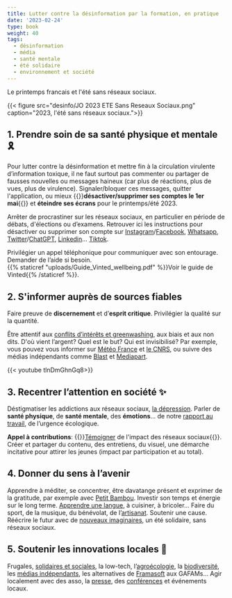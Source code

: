 ```yaml
---
title: Lutter contre la désinformation par la formation, en pratique
date: '2023-02-24'
type: book
weight: 40
tags:
  - désinformation
  - média
  - santé mentale
  - été solidaire
  - environnement et société
---
```


Le printemps francais et l'été sans réseaux sociaux.

<!--more-->

{{< figure src="desinfo/JO 2023 ETE Sans Reseaux Sociaux.png" caption="2023, l'été sans réseaux sociaux.">}}

## 1. Prendre soin de sa santé physique et mentale 🎗️

Pour lutter contre la désinformation et mettre fin à la circulation virulente d’information toxique, il ne faut surtout pas commenter ou partager de fausses nouvelles ou messages haineux (car plus de réactions, plus de vues, plus de virulence). Signaler/bloquer ces messages, quitter l'application, ou mieux {{<hl>}}<b>désactiver/supprimer ses comptes le 1er mai</b>{{</hl>}} et <b>éteindre ses écrans</b> pour le printemps/été 2023. 

Arrêter de procrastiner sur les réseaux sociaux, en particulier en période de débats, d'élections ou d’examens. Retrouver ici les instructions pour désactiver ou supprimer son compte sur [Instagram](https://help.instagram.com/370452623149242)/[Facebook](https://www.facebook.com/help/224562897555674), [Whatsapp](https://faq.whatsapp.com/2138577903196467/), [Twitter](https://help.twitter.com/en/managing-your-account/how-to-deactivate-twitter-account)/[ChatGPT](https://help.openai.com/en/articles/6378407-how-can-i-delete-my-account), [Linkedin](https://www.linkedin.com/help/linkedin/answer/a1379064/close-your-linkedin-account?lang=fr)... [Tiktok](https://support.tiktok.com/en/account-and-privacy/deleting-an-account).

Privilégier un appel téléphonique pour communiquer avec son entourage. <br>
Demander de l’aide si besoin. <br>
{{% staticref "uploads/Guide_Vinted_wellbeing.pdf" %}}Voir le guide de Vinted{{% /staticref %}}.

## 2. S'informer auprès de sources fiables

Faire preuve de <b>discernement</b> et d’<b>esprit critique</b>. 
Privilégier la qualité sur la quantité.

Être attentif aux [conflits d’intérêts et greenwashing](https://www.mtpcours.fr/c/desinformation/greenwashing/), aux biais et aux non dits. D'où vient l’argent? Quel est le but? Qui est invisibilisé? Par exemple, vous pouvez vous informer sur [Météo France](https://meteofrance.com/actualites-et-dossiers/actualites/climat/secheresse-32-jours-sans-pluie-en-france-record-battu) et [le CNRS](https://lejournal.cnrs.fr/articles/climatosceptiques-sur-twitter-enquete-sur-les-mercenaires-de-lintox), ou suivre des médias indépendants comme [Blast](https://www.blast-info.fr/articles/2023/sommes-nous-toujours-en-democratie-AwJ1_TmlTM-ONwHybrhuqQ) et [Mediapart](https://www.mediapart.fr/).

{{< youtube tlnDmGhnGq8>}}

## 3. Recentrer l’attention en société ✨

Déstigmatiser les addictions aux réseaux sociaux, [la dépression](https://www.youtube.com/watch?v=MN3D0uLEERU&ab_channel=GDGFrance). Parler de <b>santé physique</b>, de <b>santé mentale</b>, des <b>émotions</b>... de notre [rapport au travail](https://www.mtpcours.fr/c/desinformation/rapport-villani/), de l’urgence écologique.

<b>Appel à contributions</b>: {{<hl>}}[Témoigner](https://annuel2.framapad.org/p/reseaux-sociaux-sante-mentale-a0fk?lang=fr) de l'impact des réseaux sociaux{{</hl>}}. Créer et partager du contenu, des entretiens, du visuel, une démarche incitative pour attirer les jeunes (impact par participation et au total).

## 4. Donner du sens à l’avenir

Apprendre à méditer, se concentrer, être davatange présent et exprimer de la gratitude, par exemple avec [Petit Bambou](https://www.lajauneetlarouge.com/petit-bambou-lappli-de-meditation-cofondee-par-un-polytechnicien/). Investir son temps et énergie sur le long terme. [Apprendre une langue](https://www.mtpcours.fr/post/22-03-29-language-learning/), à cuisiner, à bricoler… Faire du sport, de la musique, du bénévolat, de l’[artisanat](https://wecandoo.fr/). Soutenir une cause. Réécrire le futur avec de [nouveaux imaginaires](https://www.youtube.com/watch?v=Y8SpcxR6FjQ&ab_channel=BLAST%2CLesouffledel%27info), un été solidaire, sans réseaux sociaux.

## 5. Soutenir les innovations locales 🌸

Frugales, [solidaires et sociales](https://flavi.fr/index.php/about/), la low-tech, l’[agroécologie](https://wwoof.fr/fr/), la [biodiversité](https://plantnet.org/), les [médias indépendants](https://www.blast-info.fr/), les alternatives de [Framasoft](https://degooglisons-internet.org/en/) aux GAFAMs… Agir localement avec des asso, la [presse](https://france3-regions.francetvinfo.fr/occitanie/herault/montpellier/chatgpt-revolutionnaire-mais-qui-inquiete-pourquoi-la-ville-de-montpellier-interdit-a-ses-agents-d-utiliser-l-intelligence-artificielle-2742446.html), des [conférences](https://www.univ-montp3.fr/fr/actualit%C3%A9s/appel-%C3%A0-communication-colloque-international-les-mots-du-pouvoir-1) et événements locaux.